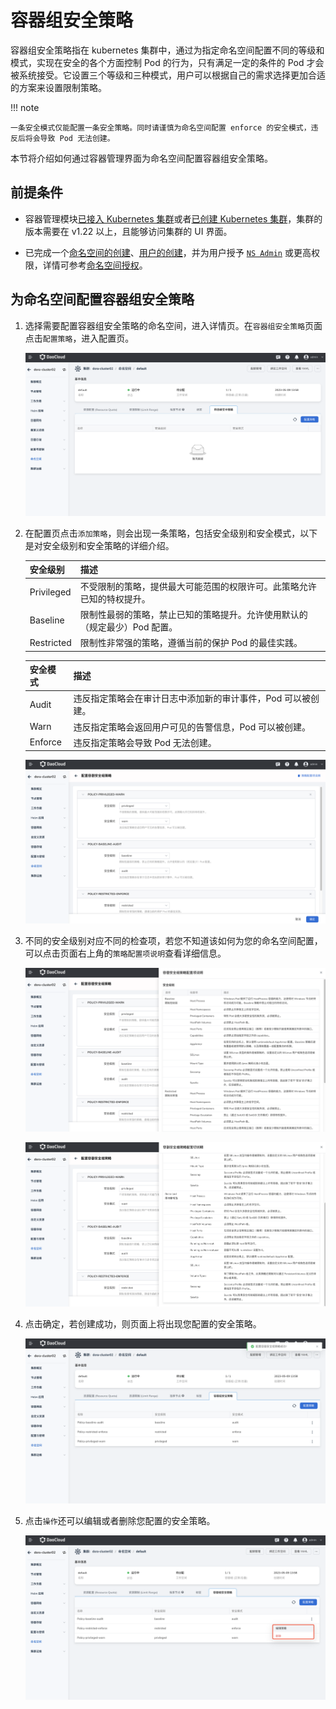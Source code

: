 # 容器组安全策略

容器组安全策略指在 kubernetes 集群中，通过为指定命名空间配置不同的等级和模式，实现在安全的各个方面控制 Pod 的行为，只有满足一定的条件的 Pod 才会被系统接受。它设置三个等级和三种模式，用户可以根据自己的需求选择更加合适的方案来设置限制策略。

!!! note

    一条安全模式仅能配置一条安全策略。同时请谨慎为命名空间配置 enforce 的安全模式，违反后将会导致 Pod 无法创建。

本节将介绍如何通过容器管理界面为命名空间配置容器组安全策略。

## 前提条件

- 容器管理模块[已接入 Kubernetes 集群](../clusters/integrate-cluster.md)或者[已创建 Kubernetes 集群](../clusters/create-cluster.md)，集群的版本需要在 v1.22 以上，且能够访问集群的 UI 界面。

- 已完成一个[命名空间的创建](../namespaces/createns.md)、[用户的创建](../../../ghippo/user-guide/access-control/user.md)，并为用户授予 [`NS Admin`](../permissions/permission-brief.md#ns-admin) 或更高权限，详情可参考[命名空间授权](../permissions/cluster-ns-auth.md)。

## 为命名空间配置容器组安全策略

1. 选择需要配置容器组安全策略的命名空间，进入详情页。在`容器组安全策略`页面点击`配置策略`，进入配置页。

    ![配置策略列表](../../images/ps01.png)

2. 在配置页点击`添加策略`，则会出现一条策略，包括安全级别和安全模式，以下是对安全级别和安全策略的详细介绍。

    | 安全级别   | 描述                                                         |
    | ---------- | ------------------------------------------------------------ |
    | Privileged | 不受限制的策略，提供最大可能范围的权限许可。此策略允许已知的特权提升。 |
    | Baseline   | 限制性最弱的策略，禁止已知的策略提升。允许使用默认的（规定最少）Pod 配置。 |
    | Restricted | 限制性非常强的策略，遵循当前的保护 Pod 的最佳实践。          |

    | 安全模式 | 描述                                                         |
    | -------- | ------------------------------------------------------------ |
    | Audit    | 违反指定策略会在审计日志中添加新的审计事件，Pod 可以被创建。 |
    | Warn     | 违反指定策略会返回用户可见的告警信息，Pod 可以被创建。       |
    | Enforce  | 违反指定策略会导致 Pod 无法创建。                            |

    ![添加策略](../../images/ps02.png)

3. 不同的安全级别对应不同的检查项，若您不知道该如何为您的命名空间配置，可以点击页面右上角的`策略配置项说明`查看详细信息。

    ![配置项说明01](../../images/ps03.png)

    ![配置项说明01](../../images/ps04.png)

4. 点击确定，若创建成功，则页面上将出现您配置的安全策略。

    ![创建成功](../../images/ps05.png)

5. 点击`操作`还可以编辑或者删除您配置的安全策略。

    ![操作](../../images/ps06.png)